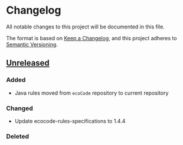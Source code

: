 # Changelog

All notable changes to this project will be documented in this file.

The format is based on [Keep a Changelog](https://keepachangelog.com/en/1.0.0/),
and this project adheres to [Semantic Versioning](https://semver.org/spec/v2.0.0.html).

## [Unreleased]

### Added

- Java rules moved from `ecoCode` repository to current repository

### Changed

- Update ecocode-rules-specifications to 1.4.4

### Deleted

[unreleased]: https://github.com/green-code-initiative/ecoCode-java/compare/v1.5.0...HEAD
[1.4.0]: https://github.com/green-code-initiative/ecoCode-java/compare/v0.0.0...1.5.0
